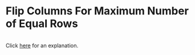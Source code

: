 # Flip Columns For Maximum Number of Equal Rows 

~~~java

~~~

Click [here](Explanation.md) for an explanation.

